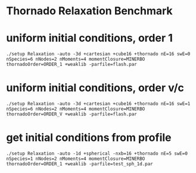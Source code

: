 # Thornado Relaxation Benchmark

# uniform initial conditions, order 1
```
./setup Relaxation -auto -3d +cartesian +cube16 +thornado nE=16 swE=0 nSpecies=6 nNodes=2 nMoments=4 momentClosure=MINERBO thornadoOrder=ORDER_1 +weaklib -parfile=flash.par
```

# uniform initial conditions, order v/c
```
./setup Relaxation -auto -3d +cartesian +cube16 +thornado nE=16 swE=1 nSpecies=6 nNodes=2 nMoments=4 momentClosure=MINERBO thornadoOrder=ORDER_V +weaklib -parfile=flash.par
```

# get initial conditions from profile
```
./setup Relaxation -auto -1d +spherical -nxb=16 +thornado nE=5 swE=0 nSpecies=1 nNodes=2 nMoments=4 momentClosure=MINERBO thornadoOrder=ORDER_1 +weaklib -parfile=test_sph_1d.par
```
